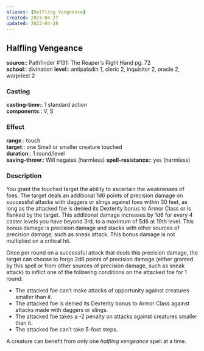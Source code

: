 ```yaml
---
aliases: [Halfling Vengeance]
created: 2023-04-27
updated: 2023-04-28
---
```


## Halfling Vengeance

**source**:: Pathfinder \#131: The Reaper's Right Hand pg. 72  
**school**:: divination
**level**:: antipaladin 1, cleric 2, inquisitor 2, oracle 2, warpriest 2

### Casting

**casting-time**:: 1 standard action  
**components**:: V, S

### Effect

**range**:: touch  
**target**:: one Small or smaller creature touched  
**duration**:: 1 round/level  
**saving-throw**:: Will negates (harmless)
**spell-resistance**:: yes (harmless)

### Description

You grant the touched target the ability to ascertain the weaknesses of foes. The target deals an additional 1d6 points of precision damage on successful attacks with daggers or slings against foes within 30 feet, as long as the attacked foe is denied its Dexterity bonus to Armor Class or is flanked by the target. This additional damage increases by 1d6 for every 4 caster levels you have beyond 3rd, to a maximum of 5d6 at 19th level. This bonus damage is precision damage and stacks with other sources of precision damage, such as sneak attack. This bonus damage is not multiplied on a critical hit.  
  
Once per round on a successful attack that deals this precision damage, the target can choose to forgo 2d6 points of precision damage (either granted by this spell or from other sources of precision damage, such as sneak attack) to inflict one of the following conditions on the attacked foe for 1 round:

-   The attacked foe can’t make attacks of opportunity against creatures smaller than it.
-   The attacked foe is denied its Dexterity bonus to Armor Class against attacks made with daggers or slings.
-   The attacked foe takes a -2 penalty on attacks against creatures smaller than it.
-   The attacked foe can’t take 5-foot steps.

A creature can benefit from only one *halfling vengeance* spell at a time.
